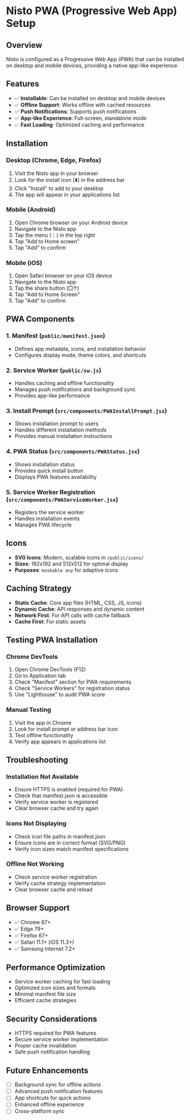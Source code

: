 # Nisto PWA (Progressive Web App) Setup

## Overview
Nisto is configured as a Progressive Web App (PWA) that can be installed on desktop and mobile devices, providing a native app-like experience.

## Features
- ✅ **Installable**: Can be installed on desktop and mobile devices
- ✅ **Offline Support**: Works offline with cached resources
- ✅ **Push Notifications**: Supports push notifications
- ✅ **App-like Experience**: Full-screen, standalone mode
- ✅ **Fast Loading**: Optimized caching and performance

## Installation

### Desktop (Chrome, Edge, Firefox)
1. Visit the Nisto app in your browser
2. Look for the install icon (⬇️) in the address bar
3. Click "Install" to add to your desktop
4. The app will appear in your applications list

### Mobile (Android)
1. Open Chrome browser on your Android device
2. Navigate to the Nisto app
3. Tap the menu (⋮) in the top right
4. Tap "Add to Home screen"
5. Tap "Add" to confirm

### Mobile (iOS)
1. Open Safari browser on your iOS device
2. Navigate to the Nisto app
3. Tap the share button (□↑)
4. Tap "Add to Home Screen"
5. Tap "Add" to confirm

## PWA Components

### 1. Manifest (`public/manifest.json`)
- Defines app metadata, icons, and installation behavior
- Configures display mode, theme colors, and shortcuts

### 2. Service Worker (`public/sw.js`)
- Handles caching and offline functionality
- Manages push notifications and background sync
- Provides app-like performance

### 3. Install Prompt (`src/components/PWAInstallPrompt.jsx`)
- Shows installation prompt to users
- Handles different installation methods
- Provides manual installation instructions

### 4. PWA Status (`src/components/PWAStatus.jsx`)
- Shows installation status
- Provides quick install button
- Displays PWA features availability

### 5. Service Worker Registration (`src/components/PWAServiceWorker.jsx`)
- Registers the service worker
- Handles installation events
- Manages PWA lifecycle

## Icons
- **SVG Icons**: Modern, scalable icons in `/public/icons/`
- **Sizes**: 192x192 and 512x512 for optimal display
- **Purposes**: `maskable any` for adaptive icons

## Caching Strategy
- **Static Cache**: Core app files (HTML, CSS, JS, icons)
- **Dynamic Cache**: API responses and dynamic content
- **Network First**: For API calls with cache fallback
- **Cache First**: For static assets

## Testing PWA Installation

### Chrome DevTools
1. Open Chrome DevTools (F12)
2. Go to Application tab
3. Check "Manifest" section for PWA requirements
4. Check "Service Workers" for registration status
5. Use "Lighthouse" to audit PWA score

### Manual Testing
1. Visit the app in Chrome
2. Look for install prompt or address bar icon
3. Test offline functionality
4. Verify app appears in applications list

## Troubleshooting

### Installation Not Available
- Ensure HTTPS is enabled (required for PWA)
- Check that manifest.json is accessible
- Verify service worker is registered
- Clear browser cache and try again

### Icons Not Displaying
- Check icon file paths in manifest.json
- Ensure icons are in correct format (SVG/PNG)
- Verify icon sizes match manifest specifications

### Offline Not Working
- Check service worker registration
- Verify cache strategy implementation
- Clear browser cache and reload

## Browser Support
- ✅ Chrome 67+
- ✅ Edge 79+
- ✅ Firefox 67+
- ✅ Safari 11.1+ (iOS 11.3+)
- ✅ Samsung Internet 7.2+

## Performance Optimization
- Service worker caching for fast loading
- Optimized icon sizes and formats
- Minimal manifest file size
- Efficient cache strategies

## Security Considerations
- HTTPS required for PWA features
- Secure service worker implementation
- Proper cache invalidation
- Safe push notification handling

## Future Enhancements
- [ ] Background sync for offline actions
- [ ] Advanced push notification features
- [ ] App shortcuts for quick actions
- [ ] Enhanced offline experience
- [ ] Cross-platform sync
